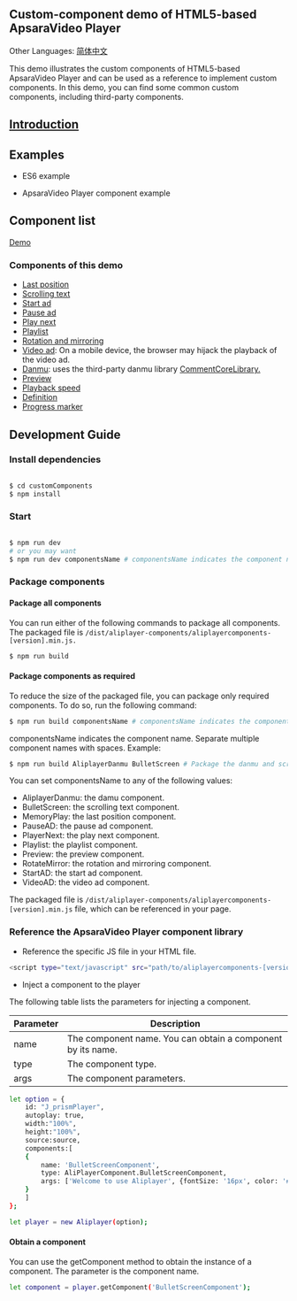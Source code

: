 ## Custom-component demo of HTML5-based ApsaraVideo Player

Other Languages: [简体中文](https://github.com/aliyunvideo/AliyunPlayer_Web/blob/master/customComponents/README.zh_CN.md)

This demo illustrates the custom components of HTML5-based ApsaraVideo Player and can be used as a reference to implement custom components. In this demo, you can find some common custom components, including third-party components.

## [Introduction](https://yq.aliyun.com/articles/626454)

## Examples

- ES6 example

- ApsaraVideo Player component example

## Component list

[Demo](https://player.alicdn.com/aliplayer/presentation/index.html)

### Components of this demo

- [Last position](https://github.com/aliyunvideo/AliyunPlayer_Web/tree/master/customComponents/src/components/MemoryPlayComponent)
- [Scrolling text](https://github.com/aliyunvideo/AliyunPlayer_Web/tree/master/customComponents/src/components/BulletScreenComponent)
- [Start ad](https://github.com/aliyunvideo/AliyunPlayer_Web/tree/master/customComponents/src/components/StartADComponent)
- [Pause ad](https://github.com/aliyunvideo/AliyunPlayer_Web/tree/master/customComponents/src/components/PauseADComponent)
- [Play next](https://github.com/aliyunvideo/AliyunPlayer_Web/tree/master/customComponents/src/components/playerNextComponent)
- [Playlist](https://github.com/aliyunvideo/AliyunPlayer_Web/tree/master/customComponents/src/components/PlaylistComponent)
- [Rotation and mirroring](https://github.com/aliyunvideo/AliyunPlayer_Web/tree/master/customComponents/src/components/RotateMirrorComponent)
- [Video ad](https://github.com/aliyunvideo/AliyunPlayer_Web/tree/master/customComponents/src/components/VideoADComponent): On a mobile device, the browser may hijack the playback of the video ad.
- [Danmu](https://github.com/aliyunvideo/AliyunPlayer_Web/tree/master/customComponents/src/components/AliplayerDanmuComponent): uses the third-party danmu library [CommentCoreLibrary.](https://github.com/jabbany/CommentCoreLibrary/)
- [Preview](https://github.com/aliyunvideo/AliyunPlayer_Web/tree/master/customComponents/src/components/PreviewVodComponent)
- [Playback speed](https://github.com/aliyunvideo/AliyunPlayer_Web/tree/master/customComponents/src/components/RateComponent)
- [Definition](https://github.com/aliyunvideo/AliyunPlayer_Web/tree/master/customComponents/src/components/QualityComponent)
- [Progress marker](https://github.com/aliyunvideo/AliyunPlayer_Web/tree/master/customComponents/src/components/ProgressComponent)

## Development Guide

### Install dependencies
```sh

$ cd customComponents
$ npm install

```

### Start
```sh

$ npm run dev
# or you may want
$ npm run dev componentsName # componentsName indicates the component name.

```

### Package components

#### Package all components

You can run either of the following commands to package all components. The packaged file is `/dist/aliplayer-components/aliplayercomponents-[version].min.js.`

```sh
$ npm run build
```

#### Package components as required

To reduce the size of the packaged file, you can package only required components. To do so, run the following command:

```sh
$ npm run build componentsName # componentsName indicates the component name.
```

componentsName indicates the component name. Separate multiple component names with spaces. Example:

```sh
$ npm run build AliplayerDanmu BulletScreen # Package the danmu and scrolling text components only.
```

You can set componentsName to any of the following values:

- AliplayerDanmu: the damu component.
- BulletScreen: the scrolling text component.
- MemoryPlay: the last position component.
- PauseAD: the pause ad component.
- PlayerNext: the play next component.
- Playlist: the playlist component.
- Preview: the preview component.
- RotateMirror: the rotation and mirroring component.
- StartAD: the start ad component.
- VideoAD: the video ad component.

The packaged file is `/dist/aliplayer-components/aliplayercomponents-[version].min.js` file, which can be referenced in your page.


### Reference the ApsaraVideo Player component library

- Reference the specific JS file in your HTML file.

```sh
<script type="text/javascript" src="path/to/aliplayercomponents-[version].min.js"></script>
```

- Inject a component to the player

The following table lists the parameters for injecting a component.

|Parameter|Description
|-|-
|name|The component name. You can obtain a component by its name.
|type|The component type.
|args|The component parameters.

```sh
let option = {
    id: "J_prismPlayer",
    autoplay: true,
    width:"100%",
    height:"100%",
    source:source,
    components:[
    {
        name: 'BulletScreenComponent',
        type: AliPlayerComponent.BulletScreenComponent,
        args: ['Welcome to use Aliplayer', {fontSize: '16px', color: '#00c1de'}, 'random']
    }
    ]                 
};

let player = new Aliplayer(option);
```

#### Obtain a component

You can use the getComponent method to obtain the instance of a component. The parameter is the component name.

```sh
let component = player.getComponent('BulletScreenComponent');
```
